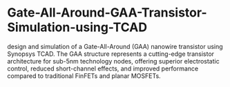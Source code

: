 # Gate-All-Around-GAA-Transistor-Simulation-using-TCAD
design and simulation of a Gate-All-Around (GAA) nanowire transistor using Synopsys TCAD. The GAA structure represents a cutting-edge transistor architecture for sub-5nm technology nodes, offering superior electrostatic control, reduced short-channel effects, and improved performance compared to traditional FinFETs and planar MOSFETs.
